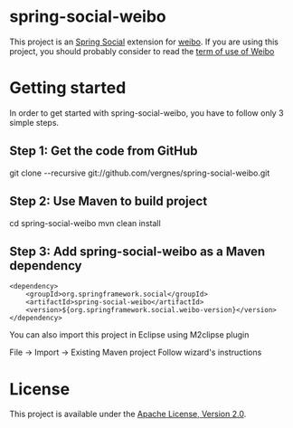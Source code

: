 # spring-social-weibo

This project is an [Spring Social](http://www.springsource.org/spring-social) extension for [weibo](http://www.weibo.com).
If you are using this project, you should probably consider to read the [term of use of Weibo](http://open.weibo.com/wiki/%E5%BA%94%E7%94%A8%E5%BC%80%E5%8F%91%E8%80%85%E5%8D%8F%E8%AE%AE)

# Getting started

In order to get started with spring-social-weibo, you have to follow only 3 simple steps.

## Step 1: Get the code from GitHub

git clone --recursive git://github.com/vergnes/spring-social-weibo.git

## Step 2: Use Maven to build project

cd spring-social-weibo
mvn clean install

## Step 3: Add spring-social-weibo as a Maven dependency

	<dependency>
	    <groupId>org.springframework.social</groupId>
	    <artifactId>spring-social-weibo</artifactId>
        <version>${org.springframework.social.weibo-version}</version>
    </dependency>

You can also import this project in Eclipse using M2clipse plugin

File -> Import -> Existing Maven project
Follow wizard's instructions

# License

This project is available under the [Apache License, Version 2.0](http://www.apache.org/licenses/LICENSE-2.0.html).
